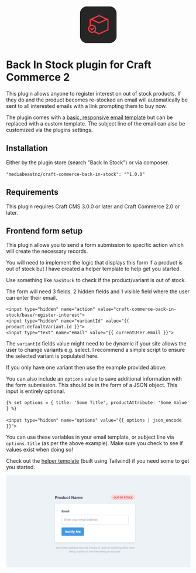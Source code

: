 <p align="center"><img src="./src/icon.svg" width="100" height="100" alt="Back In Stock plugin for Craft Commerce 2"></p>

# Back In Stock plugin for Craft Commerce 2

This plugin allows anyone to register interest on out of stock products.
If they do and the product becomes re-stocked an email will automatically be sent to all interested emails with a link prompting them to buy now.

The plugin comes with a [basic, responsive email template](./src/templates/emails/notification.twig) but can be replaced with a custom template. The subject line of the email can also be customized via the plugins settings.

## Installation

Either by the plugin store (search "Back In Stock") or via composer.

`"mediabeastnz/craft-commerce-back-in-stock": "^1.0.0"`

## Requirements

This plugin requires Craft CMS 3.0.0 or later and Craft Commerce 2.0 or later.

## Frontend form setup

This plugin allows you to send a form submission to specific action which will create the necessary records.

You will need to implement the logic that displays this form if a product is out of stock but I have created a helper template to help get you started.

Use something like `hasStock` to check if the product/variant is out of stock.

The form will need 3 fields. 2 hidden fields and 1 visible field where the user can enter their email.

```twig
<input type="hidden" name="action" value="craft-commerce-back-in-stock/base/register-interest">
<input type="hidden" name="variantId" value="{{ product.defaultVariant.id }}">
<input type="text" name="email" value="{{ currentUser.email }}">
```

The `variantId` fields value might need to be dynamic if your site allows the user to change variants e.g. select. I recommend a simple script to ensure the selected variant is populated here.

If you only have one variant then use the example provided above.

You can also include an `options` value to save additional information with the form submission. This should be in the form of a JSON object. This input is entirely optional.

```twig
{% set options = { title: 'Some Title', productAttribute: 'Some Value' } %}

<input type="hidden" name="options" value="{{ options | json_encode }}">
```

You can use these variables in your email template, or subject line via `options.title` (as per the above example). Make sure you check to see if values exist when doing so!

Check out the [helper template](./resources/templates/form-example.twig) (built using Tailwind) if you need some to get you started.

![Screenshot of form example](resources/img/form-example.png)
